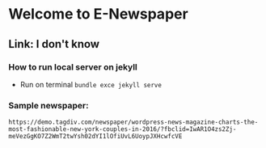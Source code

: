 # Welcome to E-Newspaper

## Link: I don't know

### How to run local server on jekyll
* Run on terminal `bundle exce jekyll serve`

### Sample newspaper:
`https://demo.tagdiv.com/newspaper/wordpress-news-magazine-charts-the-most-fashionable-new-york-couples-in-2016/?fbclid=IwAR1O4zs2Zj-meVezGgKO7Z2WmT2twYsh02dYI1lOfiUvL6UoypJXHcwfcVE`